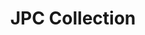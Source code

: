 ---
address: Jan van Rijswijcklaan 69
title: JPC Collection
city: Antwerpen
zip: '2018'
country: Belgium
lat: 51.196566
lng: 4.406292
phone: 032388211
email: Info@JPCcollection.be
url: http://www.jpccollection.be
---